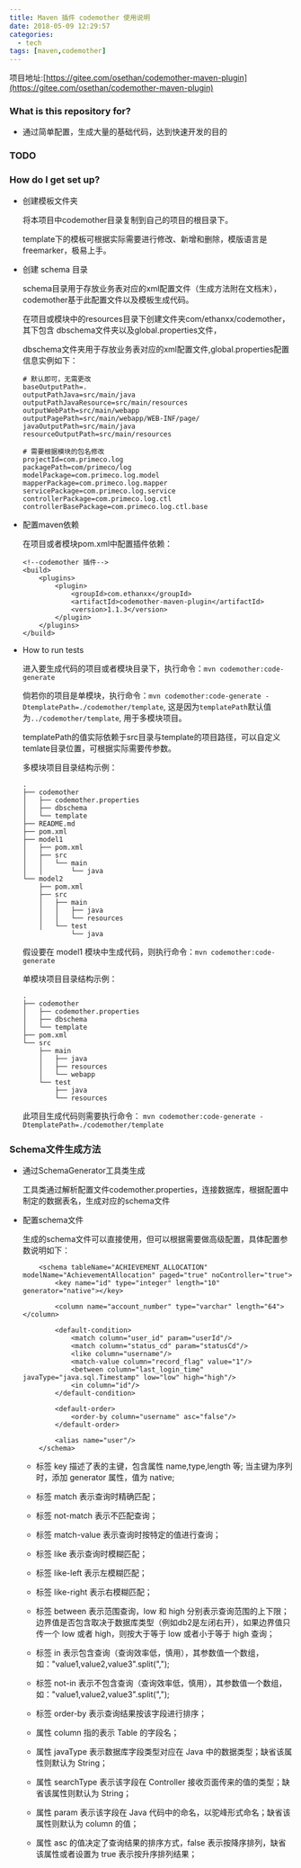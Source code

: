```yaml
---
title: Maven 插件 codemother 使用说明
date: 2018-05-09 12:29:57
categories:
  - tech
tags: [maven,codemother]
---
```


项目地址:[https://gitee.com/osethan/codemother-maven-plugin](https://gitee.com/osethan/codemother-maven-plugin)

### What is this repository for? ###

* 通过简单配置，生成大量的基础代码，达到快速开发的目的

### TODO ###



### How do I get set up? ###

* 创建模板文件夹

    将本项目中codemother目录复制到自己的项目的根目录下。
    
    template下的模板可根据实际需要进行修改、新增和删除，模版语言是 freemarker，极易上手。

* 创建 schema 目录

    schema目录用于存放业务表对应的xml配置文件（生成方法附在文档末），codemother基于此配置文件以及模板生成代码。
    
    在项目或模块中的resources目录下创建文件夹com/ethanxx/codemother，其下包含 dbschema文件夹以及global.properties文件，
    
    dbschema文件夹用于存放业务表对应的xml配置文件,global.properties配置信息实例如下：
    ```
    # 默认即可，无需更改
    baseOutputPath=.
    outputPathJava=src/main/java
    outputPathJavaResource=src/main/resources
    outputWebPath=src/main/webapp
    outputPagePath=src/main/webapp/WEB-INF/page/
    javaOutputPath=src/main/java
    resourceOutputPath=src/main/resources
    
    # 需要根据模块的包名修改
    projectId=com.primeco.log
    packagePath=com/primeco/log
    modelPackage=com.primeco.log.model
    mapperPackage=com.primeco.log.mapper
    servicePackage=com.primeco.log.service
    controllerPackage=com.primeco.log.ctl
    controllerBasePackage=com.primeco.log.ctl.base
    ```
* 配置maven依赖
  
    在项目或者模块pom.xml中配置插件依赖：
    ```
    <!--codemother 插件-->
    <build>
        <plugins>
            <plugin>
                <groupId>com.ethanxx</groupId>
                <artifactId>codemother-maven-plugin</artifactId>
                <version>1.1.3</version>
            </plugin>
        </plugins>
    </build>
    ```
    
* How to run tests

    进入要生成代码的项目或者模块目录下，执行命令：`mvn codemother:code-generate`
    
    倘若你的项目是单模块，执行命令：`mvn codemother:code-generate -DtemplatePath=./codemother/template`, 这是因为`templatePath`默认值为`../codemother/template`, 用于多模块项目。
    
    templatePath的值实际依赖于src目录与template的项目路径，可以自定义temlate目录位置，可根据实际需要传参数。
    
    多模块项目目录结构示例：
    ```
    .
    ├── codemother
    │   ├── codemother.properties
    │   ├── dbschema
    │   └── template
    ├── README.md
    ├── pom.xml
    ├── model1
    │   ├── pom.xml
    │   ├── src
    │   │   └── main
    │   │       └── java
    └── model2
        ├── pom.xml
        ├── src
        │   ├── main
        │   │   ├── java
        │   │   └── resources
        │   └── test
                └── java
    ```
    假设要在 model1 模块中生成代码，则执行命令：`mvn codemother:code-generate`
    
    单模块项目目录结构示例：
    ```
    .
    ├── codemother
    │   ├── codemother.properties
    │   ├── dbschema
    │   └── template
    ├── pom.xml
    └── src
        ├── main
        │   ├── java
        │   ├── resources
        │   └── webapp
        └── test
            ├── java
            └── resources
    ```
    此项目生成代码则需要执行命令：
    `mvn codemother:code-generate -DtemplatePath=./codemother/template`
    
### Schema文件生成方法
* 通过SchemaGenerator工具类生成

    工具类通过解析配置文件codemother.properties，连接数据库，根据配置中制定的数据表名，生成对应的schema文件

* 配置schema文件

    生成的schema文件可以直接使用，但可以根据需要做高级配置，具体配置参数说明如下：
    ```
        <schema tableName="ACHIEVEMENT_ALLOCATION" modelName="AchievementAllocation" paged="true" noController="true">
            <key name="id" type="integer" length="10" generator="native"></key>
        
            <column name="account_number" type="varchar" length="64"></column>
        
            <default-condition>
                <match column="user_id" param="userId"/>
                <match column="status_cd" param="statusCd"/>
                <like column="username"/>
                <match-value column="record_flag" value="1"/>
                <between column="last_login_time" javaType="java.sql.Timestamp" low="low" high="high"/>
                <in column="id"/>
            </default-condition>
        
            <default-order>
                <order-by column="username" asc="false"/>
            </default-order>
        
            <alias name="user"/>
        </schema>
    ```
    * 标签 key 描述了表的主键，包含属性 name,type,length 等; 当主键为序列时，添加 generator 属性，值为 native;
    * 标签 match 表示查询时精确匹配；
    * 标签 not-match 表示不匹配查询；
    * 标签 match-value 表示查询时按特定的值进行查询；
    * 标签 like 表示查询时模糊匹配；
    * 标签 like-left 表示左模糊匹配；
    * 标签 like-right 表示右模糊匹配；
    * 标签 between 表示范围查询，low 和 high 分别表示查询范围的上下限；边界值是否包含取决于数据库类型（例如db2是左闭右开），如果边界值只传一个 low 或者 high，则按大于等于 low 或者小于等于 high 查询；
    * 标签 in 表示包含查询（查询效率低，慎用），其参数值一个数组，如："value1,value2,value3".split(",");
    * 标签 not-in 表示不包含查询（查询效率低，慎用），其参数值一个数组，如："value1,value2,value3".split(",");
    * 标签 order-by 表示查询结果按该字段进行排序；
    
    * 属性 column 指的表示 Table 的字段名；
    * 属性 javaType 表示数据库字段类型对应在 Java 中的数据类型；缺省该属性则默认为 String；
    * 属性 searchType 表示该字段在 Controller 接收页面传来的值的类型；缺省该属性则默认为 String；
    * 属性 param 表示该字段在 Java 代码中的命名，以驼峰形式命名；缺省该属性则默认为 column 的值；
    * 属性 asc 的值决定了查询结果的排序方式，false 表示按降序排列，缺省该属性或者设置为 true 表示按升序排列结果；
